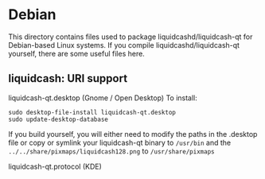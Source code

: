 
Debian
====================
This directory contains files used to package liquidcashd/liquidcash-qt
for Debian-based Linux systems. If you compile liquidcashd/liquidcash-qt yourself, there are some useful files here.

## liquidcash: URI support ##


liquidcash-qt.desktop  (Gnome / Open Desktop)
To install:

	sudo desktop-file-install liquidcash-qt.desktop
	sudo update-desktop-database

If you build yourself, you will either need to modify the paths in
the .desktop file or copy or symlink your liquidcash-qt binary to `/usr/bin`
and the `../../share/pixmaps/liquidcash128.png` to `/usr/share/pixmaps`

liquidcash-qt.protocol (KDE)

